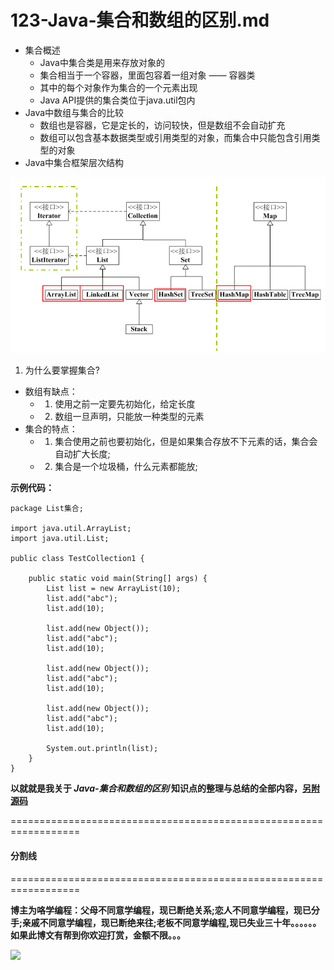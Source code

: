 # 123-Java-集合和数组的区别.md

+ 集合概述
    + Java中集合类是用来存放对象的
    + 集合相当于一个容器，里面包容着一组对象  ——  容器类
    + 其中的每个对象作为集合的一个元素出现
    + Java API提供的集合类位于java.util包内
+ Java中数组与集合的比较
    + 数组也是容器，它是定长的，访问较快，但是数组不会自动扩充
    + 数组可以包含基本数据类型或引用类型的对象，而集合中只能包含引用类型的对象
+ Java中集合框架层次结构

![](123-Images/1.png)

1. 为什么要掌握集合?

+ 数组有缺点：
    + 1. 使用之前一定要先初始化，给定长度
    + 2. 数组一旦声明，只能放一种类型的元素
+ 集合的特点：    
    + 1. 集合使用之前也要初始化，但是如果集合存放不下元素的话，集合会自动扩大长度;
    + 2. 集合是一个垃圾桶，什么元素都能放;

**示例代码：**

```
package List集合;

import java.util.ArrayList;
import java.util.List;

public class TestCollection1 {

	public static void main(String[] args) {
		List list = new ArrayList(10);
		list.add("abc");
		list.add(10);
		
		list.add(new Object());
		list.add("abc");
		list.add(10);
		
		list.add(new Object());
		list.add("abc");
		list.add(10);
		
		list.add(new Object());
		list.add("abc");
		list.add(10);
		
		System.out.println(list);
	}
}
```

**以就就是我关于 *Java-集合和数组的区别*  知识点的整理与总结的全部内容，[另附源码](https://github.com/javaobjects/demo517)**

==================================================================
#### 分割线
==================================================================

**博主为咯学编程：父母不同意学编程，现已断绝关系;恋人不同意学编程，现已分手;亲戚不同意学编程，现已断绝来往;老板不同意学编程,现已失业三十年。。。。。。如果此博文有帮到你欢迎打赏，金额不限。。。**

![](https://upload-images.jianshu.io/upload_images/5227364-e76764b127f255ed.png?imageMogr2/auto-orient/strip%7CimageView2/2/w/1240)